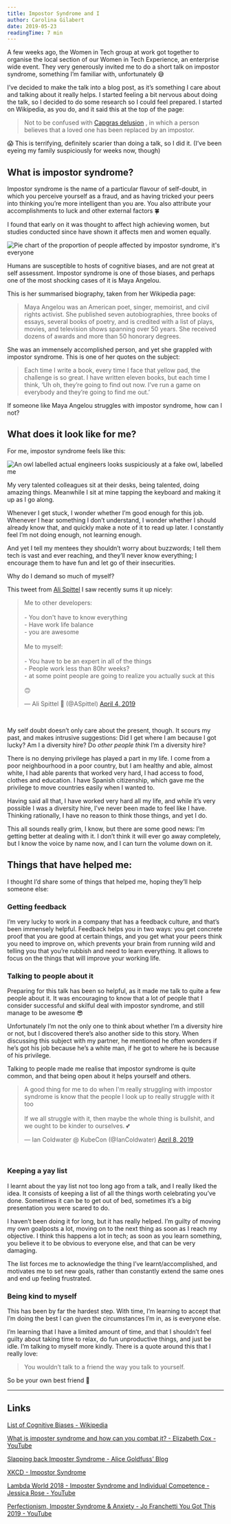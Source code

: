 ```yaml
---
title: Impostor Syndrome and I
author: Carolina Gilabert
date: 2019-05-23
readingTime: 7 min
---
```


A few weeks ago, the Women in Tech group at work got together to organise the local section of our Women in Tech Experience, an enterprise wide event. They very generously invited me to do a short talk on impostor syndrome, something I’m familiar with, unfortunately 😅

I’ve decided to make the talk into a blog post, as it’s something I care about and talking about it really helps. I started feeling a bit nervous about doing the talk, so I decided to do some research so I could feel prepared. I started on Wikipedia, as you do, and it said this at the top of the page:

> Not to be confused with  [Capgras delusion](https://en.m.wikipedia.org/wiki/Capgras_delusion) , in which a person believes that a loved one has been replaced by an impostor.

😱 This is terrifying, definitely scarier than doing a talk, so I did it. (I’ve been eyeing my family suspiciously for weeks now, though)

## What is impostor syndrome?

Impostor syndrome is the name of a particular flavour of self-doubt, in which you perceive yourself as a fraud, and as having tricked your peers into thinking you’re more intelligent than you are. You also attribute your accomplishments to luck and other external factors 🍀

I found that early on it was thought to affect high achieving women, but studies conducted since have shown it affects men and women equally.

![Pie chart of the proportion of people affected by impostor syndrome, it's everyone](/images/impostor-syndrome-and-i/impostor_syndrome_chart.png)

Humans are susceptible to hosts of cognitive biases, and are not great at self assessment. Impostor syndrome is one of those biases, and perhaps one of the most shocking cases of it is Maya Angelou.

This is her summarised biography, taken from her Wikipedia page:

> Maya Angelou was an American poet, singer, memoirist, and civil rights activist. She published seven autobiographies, three books of essays, several books of poetry, and is credited with a list of plays, movies, and television shows spanning over 50 years. She received dozens of awards and more than 50 honorary degrees.

She was an immensely accomplished person, and yet she grappled with impostor syndrome. This is one of her quotes on the subject:

> Each time I write a book, every time I face that yellow pad, the challenge is so great. I have written eleven books, but each time I think, ‘Uh oh, they’re going to find out now. I’ve run a game on everybody and they’re going to find me out.’

If someone like Maya Angelou struggles with impostor syndrome, how can I not? 

## What does it look like for me?

For me, impostor syndrome feels like this:

![An owl labelled actual engineers looks suspiciously at a fake owl, labelled me](/images/impostor-syndrome-and-i/two-owls.jpg)

My very talented colleagues sit at their desks, being talented, doing amazing things. Meanwhile I sit at mine tapping the keyboard and making it up as I go along.

Whenever I get stuck, I wonder whether I’m good enough for this job. Whenever I hear something I don’t understand, I wonder whether I should already know that, and quickly make a note of it to read up later. I constantly feel I’m not doing enough, not learning enough.

And yet I tell my mentees they shouldn’t worry about buzzwords; I tell them tech is vast and ever reaching, and they’ll never know everything; I encourage them to have fun and let go of their insecurities.

Why do I demand so much of myself?

This tweet from [Ali Spittel](https://twitter.com/ASpittel) I saw recently sums it up nicely:
<blockquote class="twitter-tweet" data-lang="en"><p lang="en" dir="ltr">Me to other developers:<br><br>- You don&#39;t have to know everything<br>- Have work life balance<br>- you are awesome<br><br>Me to myself:<br><br>- You have to be an expert in all of the things<br>- People work less than 80hr weeks?<br>- at some point people are going to realize you actually suck at this<br><br>🙃</p>&mdash; Ali Spittel 🐞 (@ASpittel) <a href="https://twitter.com/ASpittel/status/1113616884925194240?ref_src=twsrc%5Etfw">April 4, 2019</a></blockquote><br>

My self doubt doesn’t only care about the present, though. It scours my past, and makes intrusive suggestions: Did I get where I am because I got lucky? 
Am I a diversity hire? Do _other people think_ I’m a diversity hire?

There is no denying privilege has played a part in my life. I come from a poor neighbourhood in a poor country, but I am healthy and able, almost white, I had able parents that worked very hard, I had access to food, clothes and education. I have Spanish citizenship, which gave me the privilege to move countries easily when I wanted to.

Having said all that, I have worked very hard all my life, and while it’s very possible I was a diversity hire, I’ve never been made to feel like I have. Thinking rationally, I have no reason to think those things, and yet I do.

This all sounds really grim, I know, but there are some good news: I’m getting better at dealing with it. I don’t think it will ever go away completely, but I know the voice by name now, and I can turn the volume down on it.

## Things that have helped me:

I thought I’d share some of things that helped me, hoping they’ll help someone else:

### Getting feedback

I’m very lucky to work in a company that has a feedback culture, and that’s been immensely helpful. Feedback helps you in two ways: you get concrete proof that you are good at certain things, and you get what your peers think you need to improve on, which prevents your brain from running wild and telling you that you’re rubbish and need to learn everything. It allows to focus on the things that will improve your working life.

### Talking to people about it

Preparing for this talk has been so helpful, as it made me talk to quite a few people about it. It was encouraging to know that a lot of people that I consider successful and skilful deal with impostor syndrome, and still manage to be awesome 😎 

Unfortunately I’m not the only one to think about whether I’m a diversity hire or not, but I discovered there’s also another side to this story. When discussing this subject with my partner, he mentioned he often wonders if he’s got his job because he’s a white man, if he got to where he is because of his privilege.

Talking to people made me realise that impostor syndrome is quite common, and that being open about it helps yourself and others.

<blockquote class="twitter-tweet" data-lang="en"><p lang="en" dir="ltr">A good thing for me to do when I&#39;m really struggling with impostor syndrome is know that the people I look up to really struggle with it too<br><br>If we all struggle with it, then maybe the whole thing is bullshit, and we ought to be kinder to ourselves. 💕</p>&mdash; Ian Coldwater @ KubeCon (@IanColdwater) <a href="https://twitter.com/IanColdwater/status/1115057344470298624?ref_src=twsrc%5Etfw">April 8, 2019</a></blockquote><br>

### Keeping a yay list

I learnt about the yay list not too long ago from a talk, and I really liked the idea. It consists of keeping a list of all the things worth celebrating you’ve done. Sometimes it can be to get out of bed, sometimes it’s a big presentation you were scared to do. 

I haven’t been doing it for long, but it has really helped. I’m guilty of moving my own goalposts a lot, moving on to the next thing as soon as I reach my objective. I think this happens a lot in tech; as soon as you learn something, you believe it to be obvious to everyone else, and that can be very damaging.

The list forces me to acknowledge the thing I’ve learnt/accomplished, and motivates me to set new goals, rather than constantly extend the same ones and end up feeling frustrated.

### Being kind to myself

This has been by far the hardest step. With time, I’m learning to accept that I’m doing the best I can given the circumstances I’m in, as is everyone else.

I’m learning that I have a limited amount of time, and that I shouldn’t feel guilty about taking time to relax, do fun unproductive things, and just be idle. I’m talking to myself more kindly. There is a quote around this that I really love:

> You wouldn’t talk to a friend the way you talk to yourself.

So be your own best friend 💛

---
## Links
[List of Cognitive Biases - Wikipedia](https://en.m.wikipedia.org/wiki/List_of_cognitive_biases)

[What is imposter syndrome and how can you combat it? - Elizabeth Cox - YouTube](https://www.youtube.com/watch?v=ZQUxL4Jm1Lo)

[Slapping back Imposter Syndrome - Alice Goldfuss’ Blog](http://blog.alicegoldfuss.com/slapping-back-imposter-syndrome/)

[XKCD - Impostor Syndrome](https://www.xkcd.com/1954/)

[Lambda World 2018 - Imposter Syndrome and Individual Competence - Jessica Rose - YouTube](https://www.youtube.com/watch?v=lhEID0PVrgs)

[Perfectionism, Imposter Syndrome & Anxiety - Jo Franchetti You Got This 2019 - YouTube](https://www.youtube.com/watch?v=xdizooyxRjk)
